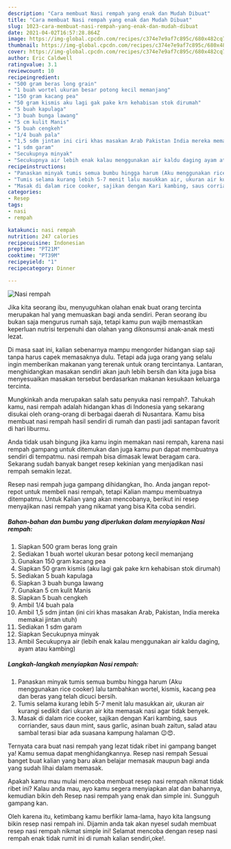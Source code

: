```yaml
---
description: "Cara membuat Nasi rempah yang enak dan Mudah Dibuat"
title: "Cara membuat Nasi rempah yang enak dan Mudah Dibuat"
slug: 1023-cara-membuat-nasi-rempah-yang-enak-dan-mudah-dibuat
date: 2021-04-02T16:57:28.864Z
image: https://img-global.cpcdn.com/recipes/c374e7e9af7c895c/680x482cq70/nasi-rempah-foto-resep-utama.jpg
thumbnail: https://img-global.cpcdn.com/recipes/c374e7e9af7c895c/680x482cq70/nasi-rempah-foto-resep-utama.jpg
cover: https://img-global.cpcdn.com/recipes/c374e7e9af7c895c/680x482cq70/nasi-rempah-foto-resep-utama.jpg
author: Eric Caldwell
ratingvalue: 3.1
reviewcount: 10
recipeingredient:
- "500 gram beras long grain"
- "1 buah wortel ukuran besar potong kecil memanjang"
- "150 gram kacang pea"
- "50 gram kismis aku lagi gak pake krn kehabisan stok dirumah"
- "5 buah kapulaga"
- "3 buah bunga lawang"
- "5 cm kulit Manis"
- "5 buah cengkeh"
- "1/4 buah pala"
- "1,5 sdm jintan ini ciri khas masakan Arab Pakistan India mereka memakai jintan utuh"
- "1 sdm garam"
- "Secukupnya minyak"
- "Secukupnya air lebih enak kalau menggunakan air kaldu daging ayam atau kambing"
recipeinstructions:
- "Panaskan minyak tumis semua bumbu hingga harum (Aku menggunakan rice cooker) lalu tambahkan wortel, kismis, kacang pea dan beras yang telah dicuci bersih."
- "Tumis selama kurang lebih 5-7 menit lalu masukkan air, ukuran air kurangi sedikit dari ukuran air kita memasak nasi agar tidak benyek."
- "Masak di dalam rice cooker, sajikan dengan Kari kambing, saus corriander, saus daun mint, saus garlic, asinan buah zaitun, salad atau sambal terasi biar ada suasana kampung halaman 😉😍."
categories:
- Resep
tags:
- nasi
- rempah

katakunci: nasi rempah 
nutrition: 247 calories
recipecuisine: Indonesian
preptime: "PT21M"
cooktime: "PT39M"
recipeyield: "1"
recipecategory: Dinner

---
```



![Nasi rempah](https://img-global.cpcdn.com/recipes/c374e7e9af7c895c/680x482cq70/nasi-rempah-foto-resep-utama.jpg)

Jika kita seorang ibu, menyuguhkan olahan enak buat orang tercinta merupakan hal yang memuaskan bagi anda sendiri. Peran seorang ibu bukan saja mengurus rumah saja, tetapi kamu pun wajib memastikan keperluan nutrisi terpenuhi dan olahan yang dikonsumsi anak-anak mesti lezat.

Di masa  saat ini, kalian sebenarnya mampu mengorder hidangan siap saji tanpa harus capek memasaknya dulu. Tetapi ada juga orang yang selalu ingin memberikan makanan yang terenak untuk orang tercintanya. Lantaran, menghidangkan masakan sendiri akan jauh lebih bersih dan kita juga bisa menyesuaikan masakan tersebut berdasarkan makanan kesukaan keluarga tercinta. 



Mungkinkah anda merupakan salah satu penyuka nasi rempah?. Tahukah kamu, nasi rempah adalah hidangan khas di Indonesia yang sekarang disukai oleh orang-orang di berbagai daerah di Nusantara. Kamu bisa membuat nasi rempah hasil sendiri di rumah dan pasti jadi santapan favorit di hari liburmu.

Anda tidak usah bingung jika kamu ingin memakan nasi rempah, karena nasi rempah gampang untuk ditemukan dan juga kamu pun dapat membuatnya sendiri di tempatmu. nasi rempah bisa dimasak lewat beragam cara. Sekarang sudah banyak banget resep kekinian yang menjadikan nasi rempah semakin lezat.

Resep nasi rempah juga gampang dihidangkan, lho. Anda jangan repot-repot untuk membeli nasi rempah, tetapi Kalian mampu membuatnya ditempatmu. Untuk Kalian yang akan mencobanya, berikut ini resep menyajikan nasi rempah yang nikamat yang bisa Kita coba sendiri.

<!--inarticleads1-->

##### Bahan-bahan dan bumbu yang diperlukan dalam menyiapkan Nasi rempah:

1. Siapkan 500 gram beras long grain
1. Sediakan 1 buah wortel ukuran besar potong kecil memanjang
1. Gunakan 150 gram kacang pea
1. Siapkan 50 gram kismis (aku lagi gak pake krn kehabisan stok dirumah)
1. Sediakan 5 buah kapulaga
1. Siapkan 3 buah bunga lawang
1. Gunakan 5 cm kulit Manis
1. Siapkan 5 buah cengkeh
1. Ambil 1/4 buah pala
1. Ambil 1,5 sdm jintan (ini ciri khas masakan Arab, Pakistan, India mereka memakai jintan utuh)
1. Sediakan 1 sdm garam
1. Siapkan Secukupnya minyak
1. Ambil Secukupnya air (lebih enak kalau menggunakan air kaldu daging, ayam atau kambing)




<!--inarticleads2-->

##### Langkah-langkah menyiapkan Nasi rempah:

1. Panaskan minyak tumis semua bumbu hingga harum (Aku menggunakan rice cooker) lalu tambahkan wortel, kismis, kacang pea dan beras yang telah dicuci bersih.
1. Tumis selama kurang lebih 5-7 menit lalu masukkan air, ukuran air kurangi sedikit dari ukuran air kita memasak nasi agar tidak benyek.
1. Masak di dalam rice cooker, sajikan dengan Kari kambing, saus corriander, saus daun mint, saus garlic, asinan buah zaitun, salad atau sambal terasi biar ada suasana kampung halaman 😉😍.




Ternyata cara buat nasi rempah yang lezat tidak ribet ini gampang banget ya! Kamu semua dapat menghidangkannya. Resep nasi rempah Sesuai banget buat kalian yang baru akan belajar memasak maupun bagi anda yang sudah lihai dalam memasak.

Apakah kamu mau mulai mencoba membuat resep nasi rempah nikmat tidak ribet ini? Kalau anda mau, ayo kamu segera menyiapkan alat dan bahannya, kemudian bikin deh Resep nasi rempah yang enak dan simple ini. Sungguh gampang kan. 

Oleh karena itu, ketimbang kamu berfikir lama-lama, hayo kita langsung bikin resep nasi rempah ini. Dijamin anda tak akan nyesel sudah membuat resep nasi rempah nikmat simple ini! Selamat mencoba dengan resep nasi rempah enak tidak rumit ini di rumah kalian sendiri,oke!.

